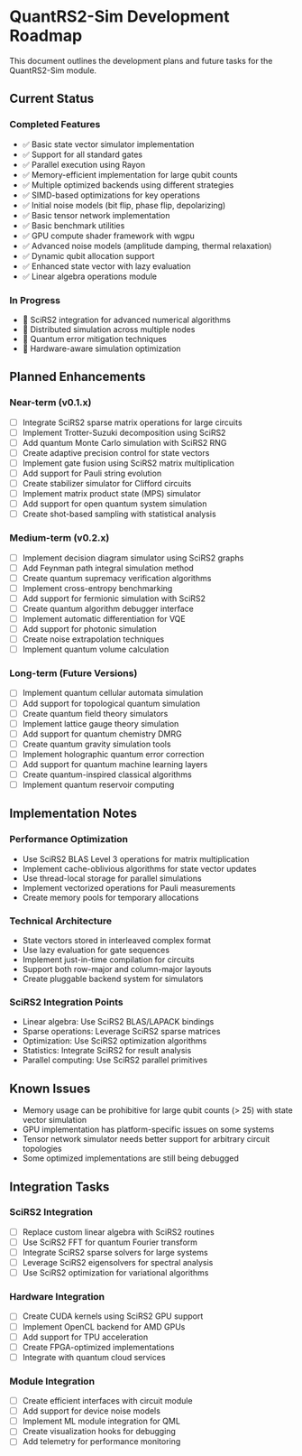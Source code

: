 # QuantRS2-Sim Development Roadmap

This document outlines the development plans and future tasks for the QuantRS2-Sim module.

## Current Status

### Completed Features

- ✅ Basic state vector simulator implementation
- ✅ Support for all standard gates
- ✅ Parallel execution using Rayon
- ✅ Memory-efficient implementation for large qubit counts
- ✅ Multiple optimized backends using different strategies
- ✅ SIMD-based optimizations for key operations
- ✅ Initial noise models (bit flip, phase flip, depolarizing)
- ✅ Basic tensor network implementation
- ✅ Basic benchmark utilities
- ✅ GPU compute shader framework with wgpu
- ✅ Advanced noise models (amplitude damping, thermal relaxation)
- ✅ Dynamic qubit allocation support
- ✅ Enhanced state vector with lazy evaluation
- ✅ Linear algebra operations module

### In Progress

- 🔄 SciRS2 integration for advanced numerical algorithms
- 🔄 Distributed simulation across multiple nodes
- 🔄 Quantum error mitigation techniques
- 🔄 Hardware-aware simulation optimization

## Planned Enhancements

### Near-term (v0.1.x)

- [ ] Integrate SciRS2 sparse matrix operations for large circuits
- [ ] Implement Trotter-Suzuki decomposition using SciRS2
- [ ] Add quantum Monte Carlo simulation with SciRS2 RNG
- [ ] Create adaptive precision control for state vectors
- [ ] Implement gate fusion using SciRS2 matrix multiplication
- [ ] Add support for Pauli string evolution
- [ ] Create stabilizer simulator for Clifford circuits
- [ ] Implement matrix product state (MPS) simulator
- [ ] Add support for open quantum system simulation
- [ ] Create shot-based sampling with statistical analysis

### Medium-term (v0.2.x)

- [ ] Implement decision diagram simulator using SciRS2 graphs
- [ ] Add Feynman path integral simulation method
- [ ] Create quantum supremacy verification algorithms
- [ ] Implement cross-entropy benchmarking
- [ ] Add support for fermionic simulation with SciRS2
- [ ] Create quantum algorithm debugger interface
- [ ] Implement automatic differentiation for VQE
- [ ] Add support for photonic simulation
- [ ] Create noise extrapolation techniques
- [ ] Implement quantum volume calculation

### Long-term (Future Versions)

- [ ] Implement quantum cellular automata simulation
- [ ] Add support for topological quantum simulation
- [ ] Create quantum field theory simulators
- [ ] Implement lattice gauge theory simulation
- [ ] Add support for quantum chemistry DMRG
- [ ] Create quantum gravity simulation tools
- [ ] Implement holographic quantum error correction
- [ ] Add support for quantum machine learning layers
- [ ] Create quantum-inspired classical algorithms
- [ ] Implement quantum reservoir computing

## Implementation Notes

### Performance Optimization
- Use SciRS2 BLAS Level 3 operations for matrix multiplication
- Implement cache-oblivious algorithms for state vector updates
- Use thread-local storage for parallel simulations
- Implement vectorized operations for Pauli measurements
- Create memory pools for temporary allocations

### Technical Architecture
- State vectors stored in interleaved complex format
- Use lazy evaluation for gate sequences
- Implement just-in-time compilation for circuits
- Support both row-major and column-major layouts
- Create pluggable backend system for simulators

### SciRS2 Integration Points
- Linear algebra: Use SciRS2 BLAS/LAPACK bindings
- Sparse operations: Leverage SciRS2 sparse matrices
- Optimization: Use SciRS2 optimization algorithms
- Statistics: Integrate SciRS2 for result analysis
- Parallel computing: Use SciRS2 parallel primitives

## Known Issues

- Memory usage can be prohibitive for large qubit counts (> 25) with state vector simulation
- GPU implementation has platform-specific issues on some systems
- Tensor network simulator needs better support for arbitrary circuit topologies
- Some optimized implementations are still being debugged

## Integration Tasks

### SciRS2 Integration
- [ ] Replace custom linear algebra with SciRS2 routines
- [ ] Use SciRS2 FFT for quantum Fourier transform
- [ ] Integrate SciRS2 sparse solvers for large systems
- [ ] Leverage SciRS2 eigensolvers for spectral analysis
- [ ] Use SciRS2 optimization for variational algorithms

### Hardware Integration
- [ ] Create CUDA kernels using SciRS2 GPU support
- [ ] Implement OpenCL backend for AMD GPUs
- [ ] Add support for TPU acceleration
- [ ] Create FPGA-optimized implementations
- [ ] Integrate with quantum cloud services

### Module Integration
- [ ] Create efficient interfaces with circuit module
- [ ] Add support for device noise models
- [ ] Implement ML module integration for QML
- [ ] Create visualization hooks for debugging
- [ ] Add telemetry for performance monitoring
